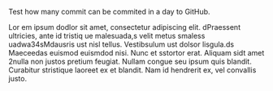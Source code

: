 Test how many commit can be commited in a day to GitHub.


Lor em ipsum  dodlor sit amet, consectetur adipiscing elit. dPraessent ultricies, ante id tristiq ue malesuada,s velit metus  smaless uadwa34sMdausris ust nisl tellus. Vestibsulum ust dolsor lisgula.ds Maeceedas euismod euismdod nisi. Nunc et sstortor erat. Aliquam sidt amet 2nulla non justos pretium feugiat. Nullam congue seu ipsum quis blandit. Curabitur stristique laoreet ex et blandit. Nam id hendrerit ex, vel convallis justo.